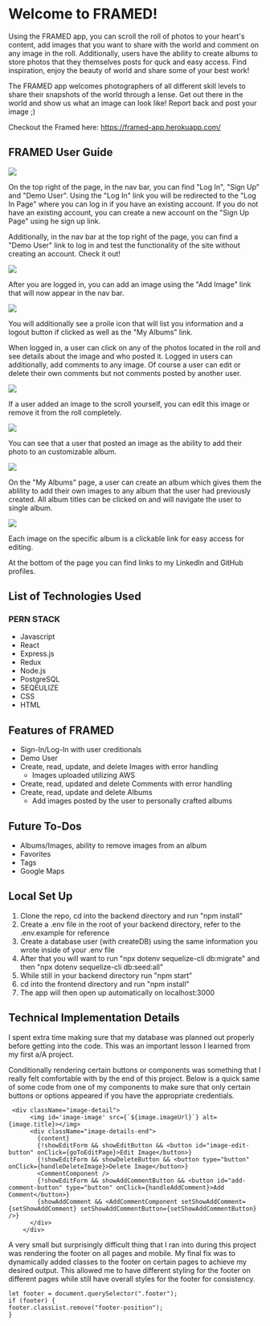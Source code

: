 # Welcome to FRAMED!

Using the FRAMED app, you can scroll the roll of photos to your heart's content, add images that you want to share with the world and comment on any image in the roll. Additionally, users have the ability to create albums to store photos that they themselves posts for quck and easy access. Find inspiration, enjoy the beauty of world and share some of your best work!

The FRAMED app welcomes photographers of all different skill levels to share their snapshots of the world through a lense. Get out there in the world and show us what an image can look like! Report back and post your image ;)

Checkout the Framed here: https://framed-app.herokuapp.com/

## FRAMED User Guide

![](README-images/splash.png)

On the top right of the page, in the nav bar, you can find "Log In", "Sign Up" and "Demo User". Using the "Log In" link you will be redirected to the "Log In Page" where you can log in if you have an existing account. If you do not have an existing account, you can create a new account on the "Sign Up Page" using he sign up link.

Additionally, in the nav bar at the top right of the page, you can find a "Demo User" link to log in and test the functionality of the site without creating an account. Check it out!

![](README-images/add-image.png)

After you are logged in, you can add an image using the "Add Image" link that will now appear in the nav bar.

![](README-images/add-image-form.png)

 You will additionally see a proile icon that will list you information and a logout button if clicked as well as the "My Albums" link.

When logged in, a user can click on any of the photos located in the roll and see details about the image and who posted it. Logged in users can additionally, add comments to any image. Of course a user can edit or delete their own comments but not comments posted by another user.

![](README-images/image-details-not-owner.png)

If a user added an image to the scroll yourself, you can edit this image or remove it from the roll completely.

![](README-images/image-details-options.png)

You can see that a user that posted an image as the ability to add their photo to an customizable album.

![](README-images/my-albums.png)

On the "My Albums" page, a user can create an album which gives them the ablility to add their own images to any album that the user had previously created. All album titles can be clicked on and will navigate the user to single album.

![](README-images/single-album.png)

Each image on the specific album is a clickable link for easy access for editing.

At the bottom of the page you can find links to my LinkedIn and GitHub profiles.

## List of Technologies Used

### PERN STACK

- Javascript
- React
- Express.js
- Redux
- Node.js
- PostgreSQL
- SEQEULIZE
- CSS
- HTML

## Features of FRAMED

- Sign-In/Log-In with user creditionals
- Demo User
- Create, read, update, and delete Images with error handling
  - Images uploaded utilizing AWS
- Create, read, updated and delete Comments with error handling
- Create, read, update and delete Albums
  - Add images posted by the user to personally crafted albums



## Future To-Dos

- Albums/Images, ability to remove images from an album
- Favorites
- Tags
- Google Maps

## Local Set Up

1) Clone the repo, cd into the backend directory and run "npm install"
2) Create a .env file in the root of your backend directory, refer to the .env.example for reference
3) Create a database user (with createDB) using the same information you wrote inside of your .env file
4) After that you will want to run "npx dotenv sequelize-cli db:migrate" and then "npx dotenv sequelize-cli db:seed:all" 
5) While still in your backend directory run "npm start"
6) cd into the frontend directory and run "npm install"
7) The app will then open up automatically on localhost:3000

## Technical Implementation Details

I spent extra time making sure that my database was planned out properly before getting into the code. This was an important lesson I learned from my first a/A project.

Conditionally rendering certain buttons or components was something that I really felt comfortable with by the end of this project. Below is a quick same of some code from one of my components to make sure that only certain buttons or options appeared if you have the appropriate credentials.

```
 <div className="image-detail">
      <img id='image-image' src={`${image.imageUrl}`} alt={image.title}></img>
      <div className="image-details-end">
        {content}
        {!showEditForm && showEditButton && <button id="image-edit-button" onClick={goToEditPage}>Edit Image</button>}
        {!showEditForm && showDeleteButton && <button type="button" onClick={handleDeleteImage}>Delete Image</button>}
        <CommentComponent />
        {!showEditForm && showAddCommentButton && <button id="add-comment-button" type="button" onClick={handleAddComment}>Add Comment</button>}
        {showAddComment && <AddCommentComponent setShowAddComment={setShowAddComment} setShowAddCommentButton={setShowAddCommentButton} />}
      </div>
    </div>
```

A very small but surprisingly difficult thing that I ran into during this project was rendering the footer on all pages and mobile. My final fix was to dynamically added classes to the footer on certain pages to achieve my desired output. This allowed me to have different styling for the footer on different pages while still have overall styles for the footer for consistency.

```
let footer = document.querySelector(".footer");
if (footer) {
footer.classList.remove("footer-position");
}
```
